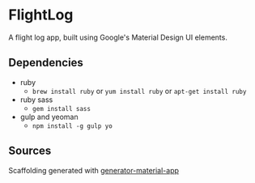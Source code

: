 # FlightLog

A flight log app, built using Google's Material Design UI elements.

## Dependencies

* ruby 
	- `brew install ruby` or `yum install ruby` or `apt-get install ruby`
* ruby sass 
	- `gem install sass`
* gulp and yeoman
	- `npm install -g gulp yo`


## Sources

Scaffolding generated with [generator-material-app](https://github.com/michaelkrone/generator-material-app)
